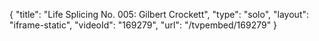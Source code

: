 {
    "title": "Life Splicing No. 005: Gilbert Crockett",
    "type": "solo",
    "layout": "iframe-static",
    "videoId": "169279",
    "url": "\/tvpembed\/169279"
}
